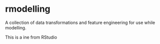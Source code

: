 # rmodelling
A collection of data transformations and feature engineering for use while modelling.

This is a ine from RStudio
